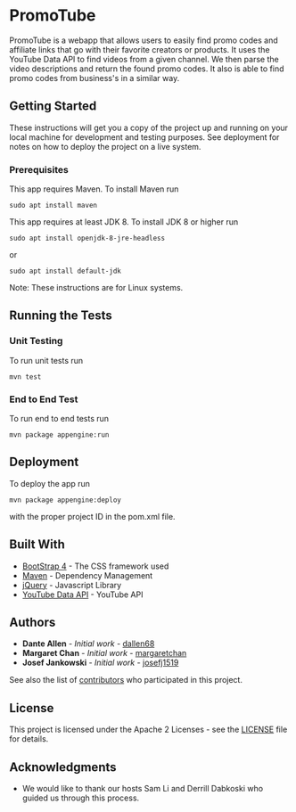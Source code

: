 # PromoTube

PromoTube is a webapp that allows users to easily find promo codes and affiliate links that go with their favorite creators or products.
It uses the YouTube Data API to find videos from a given channel. We then parse the video descriptions and return the found promo codes.
It also is able to find promo codes from business's in a similar way.

## Getting Started

These instructions will get you a copy of the project up and running on your local machine for development and testing purposes. See deployment for notes on how to deploy the project on a live system.

### Prerequisites

This app requires Maven. To install Maven run

```
sudo apt install maven
```
This app requires at least JDK 8. To install JDK 8 or higher run
```
sudo apt install openjdk-8-jre-headless
```
or
```
sudo apt install default-jdk 
```
Note: These instructions are for Linux systems.

## Running the Tests


### Unit Testing

To run unit tests run
```
mvn test
```

### End to End Test

To run end to end tests run
```
mvn package appengine:run
```

## Deployment

To deploy the app run

```
mvn package appengine:deploy
```
with the proper project ID in the pom.xml file.

## Built With

* [BootStrap 4](https://getbootstrap.com/docs/4.0/getting-started/introduction/) - The CSS framework used
* [Maven](https://maven.apache.org/) - Dependency Management
* [jQuery](https://api.jquery.com/) - Javascript Library
* [YouTube Data API](https://developers.google.com/youtube/v3) - YouTube API

## Authors

* **Dante Allen** - *Initial work* - [dallen68](https://github.com/dallen68)
* **Margaret Chan** - *Initial work* - [margaretchan](https://github.com/margaretchan)
* **Josef Jankowski** - *Initial work* - [josefj1519](https://github.com/josefj1519)

See also the list of [contributors](https://github.com/dallen68/PromoTube/contributors) who participated in this project.

## License

This project is licensed under the Apache 2 Licenses - see the [LICENSE](LICENSE) file for details.

## Acknowledgments

* We would like to thank our hosts Sam Li and Derrill Dabkoski who guided us through this process.
